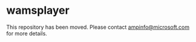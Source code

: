 wamsplayer
==========

This repository has been moved.  Please contact ampinfo@microsoft.com for more details.
